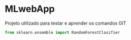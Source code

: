# MLwebApp
Projeto utilizado para testar e aprender os comandos GIT

```python
from sklearn.ensemble import RandomForestClasifier
```

